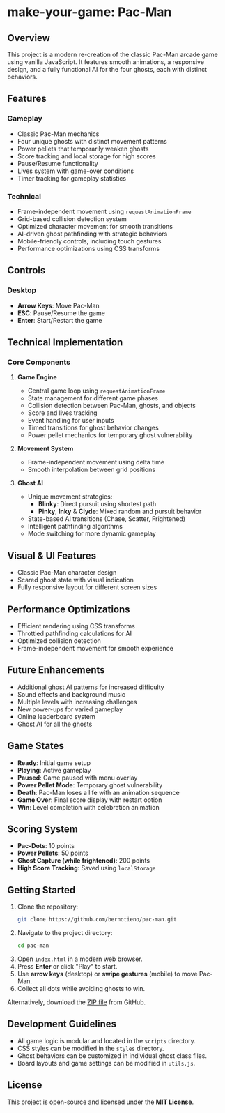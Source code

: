 # make-your-game: Pac-Man

## Overview
This project is a modern re-creation of the classic Pac-Man arcade game using vanilla JavaScript. It features smooth animations, a responsive design, and a fully functional AI for the four ghosts, each with distinct behaviors.

## Features
### Gameplay
- Classic Pac-Man mechanics
- Four unique ghosts with distinct movement patterns
- Power pellets that temporarily weaken ghosts
- Score tracking and local storage for high scores
- Pause/Resume functionality
- Lives system with game-over conditions
- Timer tracking for gameplay statistics

### Technical
- Frame-independent movement using `requestAnimationFrame`
- Grid-based collision detection system
- Optimized character movement for smooth transitions
- AI-driven ghost pathfinding with strategic behaviors
- Mobile-friendly controls, including touch gestures
- Performance optimizations using CSS transforms

## Controls
### Desktop
- **Arrow Keys**: Move Pac-Man
- **ESC**: Pause/Resume the game
- **Enter**: Start/Restart the game


## Technical Implementation
### Core Components
1. **Game Engine**
   - Central game loop using `requestAnimationFrame`
   - State management for different game phases
   - Collision detection between Pac-Man, ghosts, and objects
   - Score and lives tracking
   - Event handling for user inputs
   - Timed transitions for ghost behavior changes
   - Power pellet mechanics for temporary ghost vulnerability

2. **Movement System**
   - Frame-independent movement using delta time
   - Smooth interpolation between grid positions

3. **Ghost AI**
   - Unique movement strategies:
     - **Blinky**: Direct pursuit using shortest path
     - **Pinky**, **Inky** &  **Clyde**: Mixed random and pursuit behavior
   - State-based AI transitions (Chase, Scatter, Frightened)
   - Intelligent pathfinding algorithms
   - Mode switching for more dynamic gameplay


## Visual & UI Features
- Classic Pac-Man character design
- Scared ghost state with visual indication
- Fully responsive layout for different screen sizes

## Performance Optimizations
- Efficient rendering using CSS transforms
- Throttled pathfinding calculations for AI
- Optimized collision detection
- Frame-independent movement for smooth experience

## Future Enhancements
- Additional ghost AI patterns for increased difficulty
- Sound effects and background music
- Multiple levels with increasing challenges
- New power-ups for varied gameplay
- Online leaderboard system
- Ghost AI for all the ghosts

## Game States
- **Ready**: Initial game setup
- **Playing**: Active gameplay
- **Paused**: Game paused with menu overlay
- **Power Pellet Mode**: Temporary ghost vulnerability
- **Death**: Pac-Man loses a life with an animation sequence
- **Game Over**: Final score display with restart option
- **Win**: Level completion with celebration animation

## Scoring System
- **Pac-Dots**: 10 points
- **Power Pellets**: 50 points
- **Ghost Capture (while frightened)**: 200 points
- **High Score Tracking**: Saved using `localStorage`

## Getting Started
1. Clone the repository:
   ```bash
   git clone https://github.com/bernotieno/pac-man.git
   ```
2. Navigate to the project directory:
   ```bash
   cd pac-man
   ```
3. Open `index.html` in a modern web browser.
4. Press **Enter** or click "Play" to start.
5. Use **arrow keys** (desktop) or **swipe gestures** (mobile) to move Pac-Man.
6. Collect all dots while avoiding ghosts to win.

Alternatively, download the [ZIP file](https://github.com/bernotieno/pac-man/archive/refs/heads/main.zip) from GitHub.

## Development Guidelines
- All game logic is modular and located in the `scripts` directory.
- CSS styles can be modified in the `styles` directory.
- Ghost behaviors can be customized in individual ghost class files.
- Board layouts and game settings can be modified in `utils.js`.

## License
This project is open-source and licensed under the **MIT License**.

